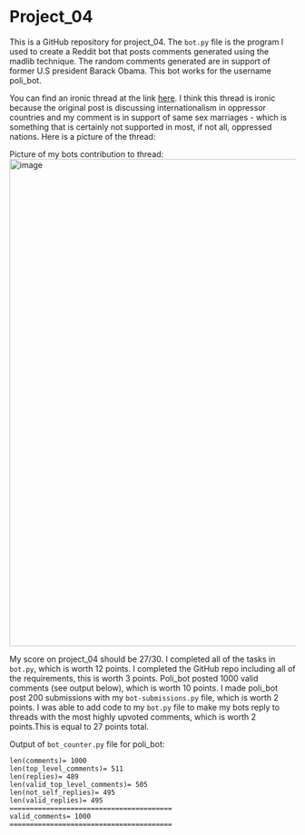# Project_04

This is a GitHub repository for project_04. The `bot.py` file is the program I used to create a Reddit bot that posts comments generated using the madlib technique. The random comments generated are in support of former U.S president Barack Obama. This bot works for the username poli_bot.

You can find an ironic thread at the link [here](https://old.reddit.com/r/cs40_2022fall/comments/z6zpz0/revolutionary_internationalism_basis_for/). I think this thread is ironic because the original post is discussing internationalism in oppressor countries and my comment is in support of same sex marriages - which is something that is certainly not supported in most, if not all, oppressed nations. Here is a picture of the thread:

Picture of my bots contribution to thread:<img width="859" alt="image" src="https://user-images.githubusercontent.com/112418830/204351928-64727340-64b2-4d0f-90dc-5f0571dcaa07.png">

My score on project_04 should be 27/30. I completed all of the tasks in `bot.py`, which is worth 12 points. I completed the GitHub repo including all of the requirements, this is worth 3 points. Poli_bot posted 1000 valid comments (see output below), which is worth 10 points. I made poli_bot post 200 submissions with my `bot-submissions.py` file, which is worth 2 points. I was able to add code to my `bot.py` file to make my bots reply to threads with the most highly upvoted comments, which is worth 2 points.This is equal to 27 points total.

Output of `bot_counter.py` file for poli_bot:
```
len(comments)= 1000
len(top_level_comments)= 511
len(replies)= 489
len(valid_top_level_comments)= 505
len(not_self_replies)= 495
len(valid_replies)= 495
========================================
valid_comments= 1000
========================================
```
